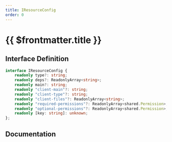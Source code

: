 ```yaml
---
title: IResourceConfig
order: 0
---
```


# {{ $frontmatter.title }}

<!--@include: ./iResourceConfig_partial_header.md-->

## Interface Definition

```ts
interface IResourceConfig {
    readonly type?: string;
    readonly deps?: ReadonlyArray<string>;
    readonly main?: string;
    readonly "client-main"?: string;
    readonly "client-type"?: string;
    readonly "client-files"?: ReadonlyArray<string>;
    readonly "required-permissions"?: ReadonlyArray<shared.Permission>;
    readonly "optional-permissions"?: ReadonlyArray<shared.Permission>;
    readonly [key: string]: unknown;
};
```

## Documentation

<!--@include: ./iResourceConfig_partial_footer.md-->
